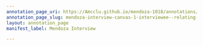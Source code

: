 ```yaml
---
annotation_page_uri: https://Amcclu.github.io/mendoza-1018/annotations/mendoza-interview-canvas-1-interviewee--relating-firsthand-experience--reminiscing--laughter.json
annotation_page_slug: mendoza-interview-canvas-1-interviewee--relating-firsthand-experience--reminiscing--laughter
layout: annotation_page
manifest_label: Mendoza Interview

---
```

